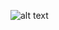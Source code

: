 ![alt text](http://url/to/img.png](https://s8.uupload.ir/files/screencapture-localhost-3000-2023-06-28-14_51_47_1a34.png)https://s8.uupload.ir/files/screencapture-localhost-3000-2023-06-28-14_51_47_1a34.png)
